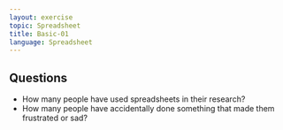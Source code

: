 ```yaml
---
layout: exercise
topic: Spreadsheet
title: Basic-01
language: Spreadsheet
---
```


## Questions
- How many people have used spreadsheets in their research?
- How many people have accidentally done something that made them frustrated or sad?

